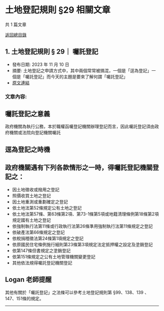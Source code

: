 # 土地登記規則 §29 相關文章

共 1 篇文章

[返回總目錄](00_總目錄.md)

## 1. 土地登記規則 § 29｜ 囑託登記

- 發布日期: 2023 年 11 月 10 日
- 摘要: 土地登記之申請方式中，其中兩個常常被搞混，一個是「逕為登記」一個是「囑託登記」而今天的主題是要來了解何謂「囑託登記」
- [原文連結](https://www.jasper-realestate.com/%e5%9c%9f%e5%9c%b0%e7%99%bb%e8%a8%98%e8%a6%8f%e5%89%87-29-%e5%9b%91%e8%a8%97-%e7%99%bb%e8%a8%98/)

### 文章內容:

## 囑託登記之意義

政府機關為執行公務，本於職權函囑登記機關辦理登記而言，因此囑託登記須由政府機關或法院向登記機關囑託

## 逕為登記之時機

## 政府機關遇有下列各款情形之一時，得囑託登記機關登記之：

- 因土地徵收或撥用之登記
- 照價收買土地之登記
- 因土地重測或重劃確定之登記
- 依土地法第52條規定公有土地之登記
- 依土地法第57條、第63條第2項、第73-1條第5項或地籍清理條例第18條第2項規定國有土地之登記
- 依強制執行法第11條或行政執行法第26條準用強制執行法第11條規定之登記
- 依破產法第66條規定之登記
- 依稅捐稽徵法第24條第1項規定之登記
- 依原國民住宅條例施行細則第23條第3項規定法定抵押權之設定及塗銷登記
- 依第147條但書規定之塗銷登記
- 依第151條規定之公有土地管理機關變更登記
- 其他依法規得囑託登記機關登記

## Logan 老師提醒

其他有關於「囑託登記」之法條可以參考土地登記規則第 §99、138、139 、147、151條的規定。

---

